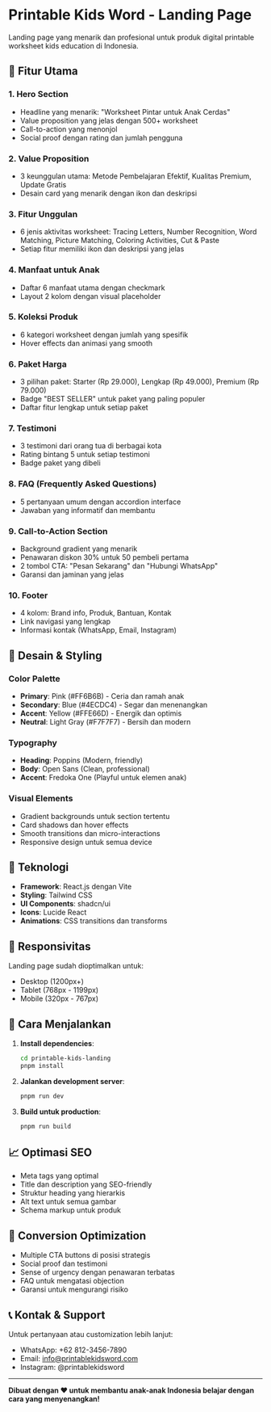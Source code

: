 # Printable Kids Word - Landing Page

Landing page yang menarik dan profesional untuk produk digital printable worksheet kids education di Indonesia.

## 🎯 Fitur Utama

### 1. **Hero Section**
- Headline yang menarik: "Worksheet Pintar untuk Anak Cerdas"
- Value proposition yang jelas dengan 500+ worksheet
- Call-to-action yang menonjol
- Social proof dengan rating dan jumlah pengguna

### 2. **Value Proposition**
- 3 keunggulan utama: Metode Pembelajaran Efektif, Kualitas Premium, Update Gratis
- Desain card yang menarik dengan ikon dan deskripsi

### 3. **Fitur Unggulan**
- 6 jenis aktivitas worksheet: Tracing Letters, Number Recognition, Word Matching, Picture Matching, Coloring Activities, Cut & Paste
- Setiap fitur memiliki ikon dan deskripsi yang jelas

### 4. **Manfaat untuk Anak**
- Daftar 6 manfaat utama dengan checkmark
- Layout 2 kolom dengan visual placeholder

### 5. **Koleksi Produk**
- 6 kategori worksheet dengan jumlah yang spesifik
- Hover effects dan animasi yang smooth

### 6. **Paket Harga**
- 3 pilihan paket: Starter (Rp 29.000), Lengkap (Rp 49.000), Premium (Rp 79.000)
- Badge "BEST SELLER" untuk paket yang paling populer
- Daftar fitur lengkap untuk setiap paket

### 7. **Testimoni**
- 3 testimoni dari orang tua di berbagai kota
- Rating bintang 5 untuk setiap testimoni
- Badge paket yang dibeli

### 8. **FAQ (Frequently Asked Questions)**
- 5 pertanyaan umum dengan accordion interface
- Jawaban yang informatif dan membantu

### 9. **Call-to-Action Section**
- Background gradient yang menarik
- Penawaran diskon 30% untuk 50 pembeli pertama
- 2 tombol CTA: "Pesan Sekarang" dan "Hubungi WhatsApp"
- Garansi dan jaminan yang jelas

### 10. **Footer**
- 4 kolom: Brand info, Produk, Bantuan, Kontak
- Link navigasi yang lengkap
- Informasi kontak (WhatsApp, Email, Instagram)

## 🎨 Desain & Styling

### Color Palette
- **Primary**: Pink (#FF6B6B) - Ceria dan ramah anak
- **Secondary**: Blue (#4ECDC4) - Segar dan menenangkan  
- **Accent**: Yellow (#FFE66D) - Energik dan optimis
- **Neutral**: Light Gray (#F7F7F7) - Bersih dan modern

### Typography
- **Heading**: Poppins (Modern, friendly)
- **Body**: Open Sans (Clean, professional)
- **Accent**: Fredoka One (Playful untuk elemen anak)

### Visual Elements
- Gradient backgrounds untuk section tertentu
- Card shadows dan hover effects
- Smooth transitions dan micro-interactions
- Responsive design untuk semua device

## 🚀 Teknologi

- **Framework**: React.js dengan Vite
- **Styling**: Tailwind CSS
- **UI Components**: shadcn/ui
- **Icons**: Lucide React
- **Animations**: CSS transitions dan transforms

## 📱 Responsivitas

Landing page sudah dioptimalkan untuk:
- Desktop (1200px+)
- Tablet (768px - 1199px)
- Mobile (320px - 767px)

## 🔧 Cara Menjalankan

1. **Install dependencies**:
   ```bash
   cd printable-kids-landing
   pnpm install
   ```

2. **Jalankan development server**:
   ```bash
   pnpm run dev
   ```

3. **Build untuk production**:
   ```bash
   pnpm run build
   ```

## 📈 Optimasi SEO

- Meta tags yang optimal
- Title dan description yang SEO-friendly
- Struktur heading yang hierarkis
- Alt text untuk semua gambar
- Schema markup untuk produk

## 🎯 Conversion Optimization

- Multiple CTA buttons di posisi strategis
- Social proof dan testimoni
- Sense of urgency dengan penawaran terbatas
- FAQ untuk mengatasi objection
- Garansi untuk mengurangi risiko

## 📞 Kontak & Support

Untuk pertanyaan atau customization lebih lanjut:
- WhatsApp: +62 812-3456-7890
- Email: info@printablekidsword.com
- Instagram: @printablekidsword

---

**Dibuat dengan ❤️ untuk membantu anak-anak Indonesia belajar dengan cara yang menyenangkan!**

